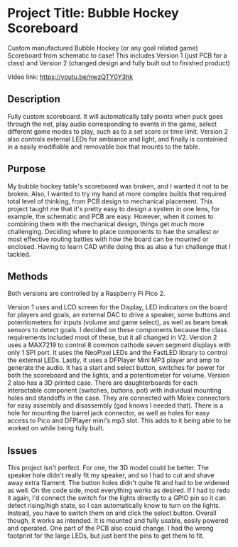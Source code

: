 # Project Title: Bubble Hockey Scoreboard
Custom manufactured Bubble Hockey (or any goal related game) Scoreboard from schematic to case!
This includes Version 1 (just PCB for a class) and Version 2 (changed design and fully built out to finished product)

Video link: https://youtu.be/nwzQTY0Y3hk

## Description
Fully custom scoreboard. It will automatically tally points when puck goes through the net, play audio corresponding to events in the game, select different game modes to play, such as to a set score or time limit. Version 2 also controls external LEDs for ambiance and light, and finally is containied in a easily modifiable and removable box that mounts to the table.

## Purpose
My bubble hockey table's scoreboard was broken, and I wanted it not to be broken. Also, I wanted to try my hand at more complex builds that required total level of thinking, from PCB design to mechanical placement. This project taught me that it's pretty easy to design a system in one lens, for example, the schematic and PCB are easy. However, when it comes to combining them with the mechanical design, things get much more challenging. Deciding where to place components to hae the smallest or most effective routing battles with how the board can be mounted or enclosed. Having to learn CAD while doing this as also a fun challenge that I tackled.

## Methods
Both versions are controlled by a Raspberry Pi Pico 2.

Version 1 uses and LCD screen for the Display, LED indicators on the board for players and goals, an external DAC to drive a speaker, some buttons and potentiometers for inputs (volume and game select), as well as beam break sensors to detect goals. I decided on these components because the class requirements included most of these, but it all changed in V2.
Version 2 uses a MAX7219 to control 8 common cathode seven segment displays with only 1 SPI port. It uses the NeoPixel LEDs and the FastLED library to control the external LEDs. Lastly, it uses a DFPlayer Mini MP3 player and amp to generate the audio. It has a start and select button, switches for power for both the scoreboard and the lights, and a potentiometer for volume.
Version 2 also has a 3D printed case. There are daughterboards for each interactable component (switches, buttons, pot) with individual mounting holes and standoffs in the case. They are connected with Molex connectors for easy assembly and disassembly (god knows I needed that).
There is a hole for mounting the barrel jack connector, as well as holes for easy access to Pico and DFPlayer mini's mp3 slot. This adds to it being able to be worked on while being fully built.

## Issues
This project isn't perfect. For one, the 3D model could be better. The speaker hole didn't really fit my speaker, and so I had to cut and shave away extra filament. The button holes didn't quite fit and had to be widened as well. On the code side, most everything works as desired. If I had to redo it again, I'd connect the switch for the lights directly to a GPIO pin so it can detect rising/high state, so I can automatically know to turn on the lights. Instead, you have to switch them on and click the select button. Overall though, it works as intended. It is mounted and fully usable, easily powered and operated. One part of the PCB also could change. I had the wrong footprint for the large LEDs, but just bent the pins to get them to fit.

